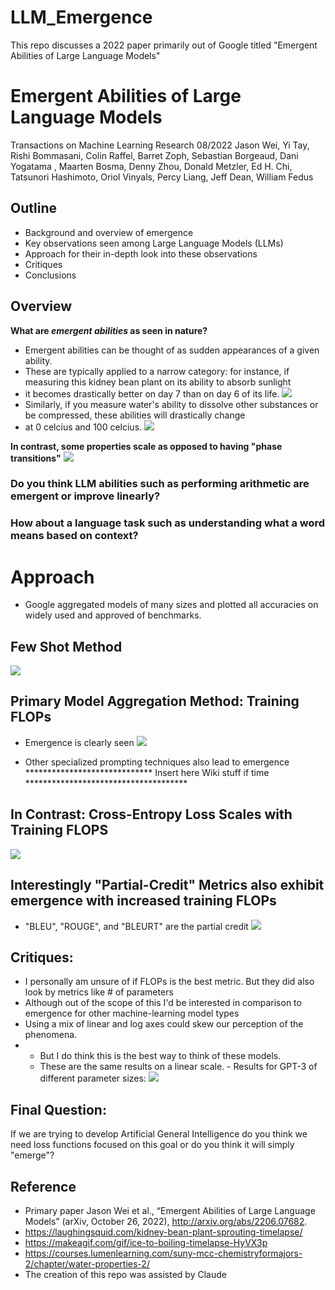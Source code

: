 # LLM_Emergence
This repo discusses a 2022 paper primarily out of Google titled "Emergent Abilities of Large Language Models"

# Emergent Abilities of Large Language Models
Transactions on Machine Learning Research 08/2022
Jason Wei, Yi Tay, Rishi Bommasani, Colin Raffel, Barret Zoph, Sebastian Borgeaud, Dani Yogatama , Maarten Bosma, Denny Zhou, Donald Metzler, Ed H. Chi, Tatsunori Hashimoto, Oriol Vinyals, Percy Liang, Jeff Dean, William Fedus

## Outline
- Background and overview of emergence
- Key observations seen among Large Language Models (LLMs)
- Approach for their in-depth look into these observations
- Critiques
- Conclusions


## Overview
**What are _emergent abilities_ as seen in nature?** 
- Emergent abilities can be thought of as sudden appearances of a given ability.
- These are typically applied to a narrow category: for instance, if measuring this kidney bean plant on its ability to absorb sunlight
- it becomes drastically better on day 7 than on day 6 of its life.
![](img/kidney-bean-plant-timelapse.gif)
- Similarly, if you measure water's ability to dissolve other substances or be compressed, these abilities will drastically change
- at 0 celcius and 100 celcius.
![](img/boiling.gif)

**In contrast, some properties scale as opposed to having "phase transitions"**
![](img/water_density.jpg)

### Do you think LLM abilities such as performing arithmetic are emergent or improve linearly?
### How about a language task such as understanding what a word means based on context?

# Approach
- Google aggregated models of many sizes and plotted all accuracies on widely used and approved of benchmarks.
## Few Shot Method
![](img/F1_Fewshot.png)

## Primary Model Aggregation Method: **Training FLOPs**
- Emergence is clearly seen
![](img/F2_FewShot_Benchmarks.png)

- Other specialized prompting techniques also lead to emergence
***************************** Insert here Wiki stuff if time *************************************
  
## In Contrast: Cross-Entropy Loss Scales with Training FLOPS

![](img/MoreLinear.png)

## Interestingly "Partial-Credit" Metrics also exhibit emergence with increased training FLOPs

- "BLEU", "ROUGE", and "BLEURT" are the partial credit 
![](img/AppF7_Partial_Cred_NotLinear.png)

## Critiques:
- I personally am unsure of if FLOPs is the best metric. But they did also look by metrics like # of parameters
- Although out of the scope of this I'd be interested in comparison to emergence for other machine-learning model types
- Using a mix of linear and log axes could skew our perception of the phenomena.
- - But I do think this is the best way to think of these models.
  - These are the same results on a linear scale.
		  - Results for GPT-3 of different parameter sizes:
      ![](img/LinearScale.png)

## Final Question:
If we are trying to develop Artificial General Intelligence do you think we need loss functions focused on this goal
or do you think it will simply "emerge"?


## Reference
- Primary paper Jason Wei et al., “Emergent Abilities of Large Language Models” (arXiv, October 26, 2022), http://arxiv.org/abs/2206.07682.
- https://laughingsquid.com/kidney-bean-plant-sprouting-timelapse/
- https://makeagif.com/gif/ice-to-boiling-timelapse-HyVX3p
- https://courses.lumenlearning.com/suny-mcc-chemistryformajors-2/chapter/water-properties-2/
- The creation of this repo was assisted by Claude 
